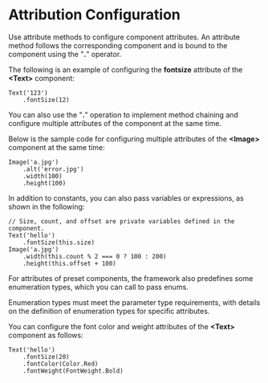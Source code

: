 # Attribution Configuration<a name="EN-US_TOPIC_0000001157228865"></a>

Use attribute methods to configure component attributes. An attribute method follows the corresponding component and is bound to the component using the "**.**" operator.

The following is an example of configuring the  **fontsize**  attribute of the  **<Text\>**  component:

```
Text('123')
    .fontSize(12)
```

You can also use the "**.**" operation to implement method chaining and configure multiple attributes of the component at the same time.

Below is the sample code for configuring multiple attributes of the  **<Image\>**  component at the same time:

```
Image('a.jpg')
    .alt('error.jpg')
    .width(100)
    .height(100)
```

In addition to constants, you can also pass variables or expressions, as shown in the following:

```
// Size, count, and offset are private variables defined in the component.
Text('hello')
    .fontSize(this.size)
Image('a.jpg')
    .width(this.count % 2 === 0 ? 100 : 200)
    .height(this.offset + 100)
```

For attributes of preset components, the framework also predefines some enumeration types, which you can call to pass enums.

Enumeration types must meet the parameter type requirements, with details on the definition of enumeration types for specific attributes.

You can configure the font color and weight attributes of the  **<Text\>**  component as follows:

```
Text('hello')
    .fontSize(20)
    .fontColor(Color.Red)
    .fontWeight(FontWeight.Bold)
```


